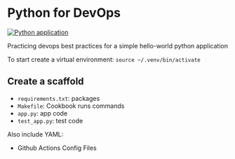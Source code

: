 # Python for DevOps
[![Python application](https://github.com/YourEpicness/python-devops/actions/workflows/python-app.yml/badge.svg)](https://github.com/YourEpicness/python-devops/actions/workflows/python-app.yml)

Practicing devops best practices for a simple hello-world python application

To start create a virtual environment:
`source ~/.venv/bin/activate`

## Create a scaffold
- `requirements.txt`: packages
- `Makefile`: Cookbook runs commands
- `app.py`: app code
- `test_app.py`: test code

Also include YAML:
- Github Actions Config Files
